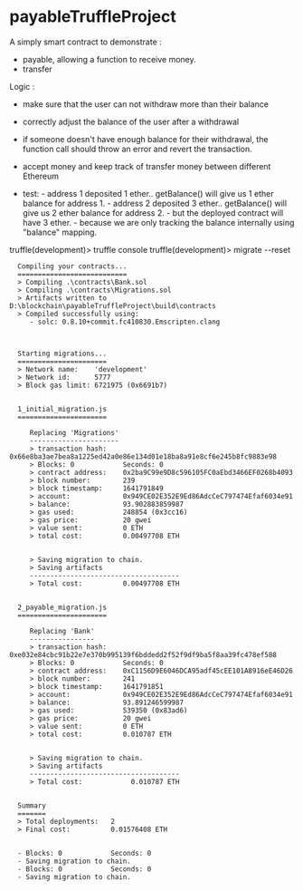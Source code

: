 # payableTruffleProject 
A simply smart contract to demonstrate :
 - payable, allowing a function to receive money.      
 - transfer        
 
 Logic :
  - make sure that the user can not withdraw more than their balance
  - correctly adjust the balance of the user after a withdrawal
  - if someone doesn't have enough balance for their withdrawal, the function call should throw an error and revert the transaction.

  - accept money and keep track of transfer money between different Ethereum      
  - test: 
        - address 1 deposited 1 ether.. getBalance() will give us 1 ether balance for address 1.
		    - address 2 deposited 3 ether.. getBalance() will give us 2 ether balance for address 2.
		    - but the deployed contract will have 3 ether. 
		    - because we are only tracking the balance internally using "balance" mapping.	


truffle(development)> truffle console
truffle(development)> migrate --reset

      Compiling your contracts...
      ===========================
      > Compiling .\contracts\Bank.sol
      > Compiling .\contracts\Migrations.sol
      > Artifacts written to D:\blockchain\payableTruffleProject\build\contracts
      > Compiled successfully using:
         - solc: 0.8.10+commit.fc410830.Emscripten.clang



      Starting migrations...
      ======================
      > Network name:    'development'
      > Network id:      5777
      > Block gas limit: 6721975 (0x6691b7)


      1_initial_migration.js
      ======================

         Replacing 'Migrations'
         ----------------------
         > transaction hash:    0x66e8ba3ae7bea8a1225ed42a0e86e134d01e18ba8a91e8cf6e245b8fc9883e98
         > Blocks: 0            Seconds: 0
         > contract address:    0x2ba9C99e9D8c596105FC0aEbd3466EF0268b4093
         > block number:        239
         > block timestamp:     1641791849
         > account:             0x949CE02E352E9Ed86AdcCeC797474Efaf6034e91
         > balance:             93.902883859987
         > gas used:            248854 (0x3cc16)
         > gas price:           20 gwei
         > value sent:          0 ETH
         > total cost:          0.00497708 ETH


         > Saving migration to chain.
         > Saving artifacts
         -------------------------------------
         > Total cost:          0.00497708 ETH


      2_payable_migration.js
      ======================

         Replacing 'Bank'
         ----------------
         > transaction hash:    0xe032e84cbc91b22e7e370b995139f6bddedd2f52f9df9ba5f8aa39fc478ef588
         > Blocks: 0            Seconds: 0
         > contract address:    0xC1156D9E6046DCA95adf45cEE101A8916eE46D26
         > block number:        241
         > block timestamp:     1641791851
         > account:             0x949CE02E352E9Ed86AdcCeC797474Efaf6034e91
         > balance:             93.891246599987
         > gas used:            539350 (0x83ad6)
         > gas price:           20 gwei
         > value sent:          0 ETH
         > total cost:          0.010787 ETH


         > Saving migration to chain.
         > Saving artifacts
         -------------------------------------
         > Total cost:            0.010787 ETH


      Summary
      =======
      > Total deployments:   2
      > Final cost:          0.01576408 ETH


      - Blocks: 0            Seconds: 0
      - Saving migration to chain.
      - Blocks: 0            Seconds: 0
      - Saving migration to chain.
